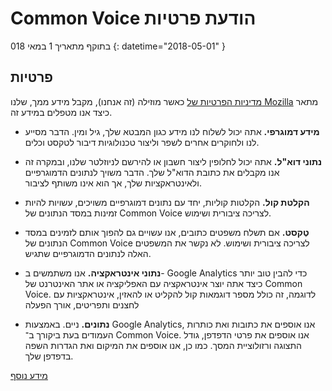 # Common Voice הודעת פרטיות

בתוקף מתאריך 1 במאי 018 {: datetime="2018-05-01" }

## פרטיות

כאשר מוזילה (זה אנחנו), מקבל מידע ממך, שלנו ‎[מדיניות הפרטיות של Mozilla](https://www.mozilla.org/privacy)  מתאר כיצד אנו מטפלים במידע זה.


* **מידע דמוגרפי.** אתה יכול לשלוח לנו מידע כגון המבטא שלך, גיל ומין. הדבר מסייע לנו ולחוקרים אחרים לשפר וליצור טכנולוגיות דיבור לטקסט וכלים.

* **נתוני דוא"ל.** אתה יכול לחלופין ליצור חשבון או להירשם לניוזלטר שלנו, ובמקרה זה אנו מקבלים את כתובת הדוא"ל שלך. הדבר משויך לנתונים הדמוגרפיים ולאינטראקציות שלך, אך הוא אינו משותף לציבור.

* **הקלטת קול.** הקלטות קוליות, יחד עם נתונים דמוגרפיים משויכים, עשויות להיות זמינות במסד הנתונים של Common Voice לצריכה ציבורית ושימוש.

* **טֶקסט.**  אם תשלח משפטים כתובים, אנו עשויים גם להפוך אותם לזמינים במסד הנתונים של Common Voice לצריכה ציבורית ושימוש. לא נקשר את המשפטים האלה לנתונים הדמוגרפיים שתגיש.

* **נתוני אינטראקציה.**  אנו משתמשים ב- Google Analytics כדי להבין טוב יותר כיצד אתה יוצר אינטראקציה עם האפליקציה או אתר האינטרנט של Common Voice. לדוגמה, זה כולל מספר דוגמאות קול להקליט או להאזין, אינטראקציות עם לחצנים ותפריטים, אורך הפעלה

* **נתונים.** ניים. באמצעות Google Analytics, אנו אוספים את כתובות ואת כותרות העמודים בעת ביקורך ב־ Common Voice. אנו אוספים את פרטי הדפדפן, גודל התצוגה ורזולוציית המסך. כמו כן, אנו אוספים את המיקום ואת הגדרות השפה בדפדפן שלך.

[מידע נוסף](https://github.com/common-voice/common-voice/blob/main/docs/data_dictionary.md)

